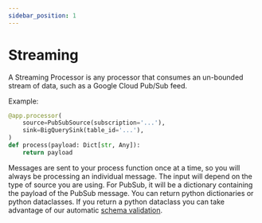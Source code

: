```yaml
---
sidebar_position: 1
---
```


# Streaming

A Streaming Processor is any processor that consumes an un-bounded stream of data, such as a Google Cloud Pub/Sub feed.

Example:

```python
@app.processor(
    source=PubSubSource(subscription='...'),
    sink=BigQuerySink(table_id='...'),
)
def process(payload: Dict[str, Any]):
    return payload
```

Messages are sent to your process function once at a time, so you will always be processing an individual message. The input will depend on the type of source you are using. For PubSub, it will be a dictionary containing the payload of the PubSub message. You can return python dictionaries or python dataclasses. If you return a python dataclass you can take advantage of our automatic [schema validation](../features/schema-validation.md).
